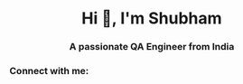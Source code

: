 <h1 align="center">Hi 👋, I'm Shubham</h1>
<h3 align="center">A passionate QA Engineer from India</h3>

<h3 align="left">Connect with me:</h3>
<p align="left">
</p>

